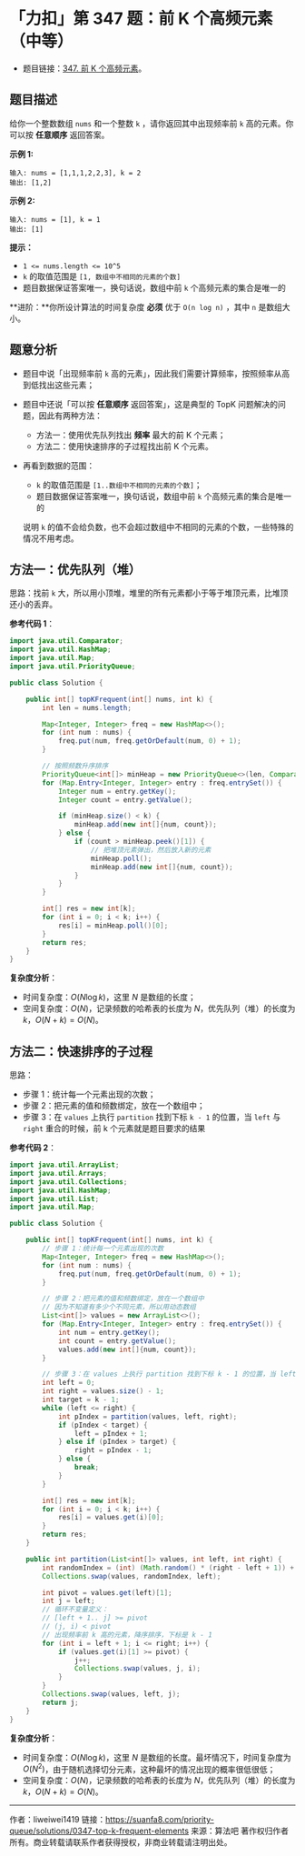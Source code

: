 # 「力扣」第 347 题：前 K 个高频元素（中等）

- 题目链接：[347. 前 K 个高频元素](https://leetcode-cn.com/problems/top-k-frequent-elements/)。

## 题目描述

给你一个整数数组 `nums` 和一个整数 `k` ，请你返回其中出现频率前 `k` 高的元素。你可以按 **任意顺序** 返回答案。

**示例 1:**

```
输入: nums = [1,1,1,2,2,3], k = 2
输出: [1,2]
```

**示例 2:**

```
输入: nums = [1], k = 1
输出: [1]
```

**提示：**

- `1 <= nums.length <= 10^5`
- `k` 的取值范围是 `[1, 数组中不相同的元素的个数]`
- 题目数据保证答案唯一，换句话说，数组中前 `k` 个高频元素的集合是唯一的

**进阶：**你所设计算法的时间复杂度 **必须** 优于 `O(n log n)` ，其中 `n` 是数组大小。

## 题意分析

+ 题目中说「出现频率前 `k` 高的元素」，因此我们需要计算频率，按照频率从高到低找出这些元素；

+ 题目中还说「可以按 **任意顺序** 返回答案」，这是典型的 TopK 问题解决的问题，因此有两种方法：

  + 方法一：使用优先队列找出 **频率** 最大的前 K 个元素；
  + 方法二：使用快速排序的子过程找出前 K 个元素。

+ 再看到数据的范围：

  + `k` 的取值范围是 `[1..数组中不相同的元素的个数]`；
  + 题目数据保证答案唯一，换句话说，数组中前 `k` 个高频元素的集合是唯一的

  说明 `k` 的值不会给负数，也不会超过数组中不相同的元素的个数，一些特殊的情况不用考虑。

## 方法一：优先队列（堆）

思路：找前 `k` 大，所以用小顶堆，堆里的所有元素都小于等于堆顶元素，比堆顶还小的丢弃。

**参考代码 1**：

```Java []
import java.util.Comparator;
import java.util.HashMap;
import java.util.Map;
import java.util.PriorityQueue;

public class Solution {

    public int[] topKFrequent(int[] nums, int k) {
        int len = nums.length;

        Map<Integer, Integer> freq = new HashMap<>();
        for (int num : nums) {
            freq.put(num, freq.getOrDefault(num, 0) + 1);
        }

        // 按照频数升序排序
        PriorityQueue<int[]> minHeap = new PriorityQueue<>(len, Comparator.comparingInt(o -> o[1]));
        for (Map.Entry<Integer, Integer> entry : freq.entrySet()) {
            Integer num = entry.getKey();
            Integer count = entry.getValue();

            if (minHeap.size() < k) {
                minHeap.add(new int[]{num, count});
            } else {
                if (count > minHeap.peek()[1]) {
                    // 把堆顶元素弹出，然后放入新的元素
                    minHeap.poll();
                    minHeap.add(new int[]{num, count});
                }
            }
        }

        int[] res = new int[k];
        for (int i = 0; i < k; i++) {
            res[i] = minHeap.poll()[0];
        }
        return res;
    }
}
```

**复杂度分析**：

+ 时间复杂度：$O(N \log k)$，这里 $N$ 是数组的长度；
+ 空间复杂度：$O(N)$，记录频数的哈希表的长度为 $N$，优先队列（堆）的长度为 $k$，$O(N + k)=O(N)$。

## 方法二：快速排序的子过程

思路：

+ 步骤 1：统计每一个元素出现的次数；
+ 步骤 2：把元素的值和频数绑定，放在一个数组中；
+ 步骤 3：在 `values` 上执行 `partition` 找到下标 `k - 1` 的位置，当 `left` 与 `right` 重合的时候，前 k 个元素就是题目要求的结果

**参考代码 2**：

```Java []
import java.util.ArrayList;
import java.util.Arrays;
import java.util.Collections;
import java.util.HashMap;
import java.util.List;
import java.util.Map;

public class Solution {

    public int[] topKFrequent(int[] nums, int k) {
        // 步骤 1：统计每一个元素出现的次数
        Map<Integer, Integer> freq = new HashMap<>();
        for (int num : nums) {
            freq.put(num, freq.getOrDefault(num, 0) + 1);
        }

        // 步骤 2：把元素的值和频数绑定，放在一个数组中
        // 因为不知道有多少个不同元素，所以用动态数组
        List<int[]> values = new ArrayList<>();
        for (Map.Entry<Integer, Integer> entry : freq.entrySet()) {
            int num = entry.getKey();
            int count = entry.getValue();
            values.add(new int[]{num, count});
        }

        // 步骤 3：在 values 上执行 partition 找到下标 k - 1 的位置，当 left 与 right 重合的时候，前 k 个元素就是题目要求的结果
        int left = 0;
        int right = values.size() - 1;
        int target = k - 1;
        while (left <= right) {
            int pIndex = partition(values, left, right);
            if (pIndex < target) {
                left = pIndex + 1;
            } else if (pIndex > target) {
                right = pIndex - 1;
            } else {
                break;
            }
        }

        int[] res = new int[k];
        for (int i = 0; i < k; i++) {
            res[i] = values.get(i)[0];
        }
        return res;
    }

    public int partition(List<int[]> values, int left, int right) {
        int randomIndex = (int) (Math.random() * (right - left + 1)) + left;
        Collections.swap(values, randomIndex, left);

        int pivot = values.get(left)[1];
        int j = left;
      	// 循环不变量定义：
        // [left + 1.. j] >= pivot
        // (j, i) < pivot
        // 出现频率前 k 高的元素，降序排序，下标是 k - 1
        for (int i = left + 1; i <= right; i++) {
            if (values.get(i)[1] >= pivot) {
                j++;
                Collections.swap(values, j, i);
            }
        }
        Collections.swap(values, left, j);
        return j;
    }
}
```

**复杂度分析**：

+ 时间复杂度：$O(N \log k)$，这里 $N$ 是数组的长度。最坏情况下，时间复杂度为 $O(N^2)$，由于随机选择切分元素，这种最坏的情况出现的概率很低很低；
+ 空间复杂度：$O(N)$，记录频数的哈希表的长度为 $N$，优先队列（堆）的长度为 $k$，$O(N + k)=O(N)$。




---

作者：liweiwei1419
链接：https://suanfa8.com/priority-queue/solutions/0347-top-k-frequent-elements
来源：算法吧
著作权归作者所有。商业转载请联系作者获得授权，非商业转载请注明出处。